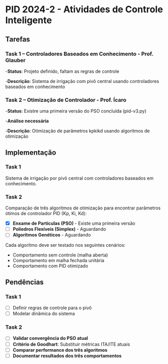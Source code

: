 
# PID 2024-2 - Atividades de Controle Inteligente

## Tarefas

### Task 1 – Controladores Baseados em Conhecimento - Prof. Glauber

-**Status**: Projeto definido, faltam as regras de controle

-**Descrição**: Sistema de irrigação com pivô central usando controladores baseados em conhecimento

### Task 2 – Otimização de Controlador - Prof. Ícaro

-**Status**: Existre uma primeira versão do PSO concluída (pid-v3.py)

-**Análise necessária**

-**Descrição**: Otimização de parâmetros kpkikd usando algoritmos de otimização

## Implementação

### Task 1

Sistema de irrigação por pivô central com controladores baseados em conhecimento.

### Task 2

Comparação de três algoritmos de otimização para encontrar parâmetros ótimos de controlador PID (Kp, Ki, Kd):

- [X] **Enxame de Partículas (PSO)** - Existe uma primeira versão
- [ ] **Poliedros Flexíveis (Simplex)** - Aguardando
- [ ] **Algoritmos Genéticos** - Aguardando

Cada algoritmo deve ser testado nos seguintes cenários:

- Comportamento sem controle (malha aberta)
- Comportamento em malha fechada unitária
- Comportamento com PID otimizado

## Pendências

### Task 1

- [ ] Definir regras de controle para o pivô
- [ ] Modelar dinâmica do sistema

### Task 2

- [ ] **Validar convergência do PSO atual**
- [ ] **Critério de Goodhart**: Substituir métricas ITA/ITE atuais
- [ ] **Comparar performance dos três algoritmos**
- [ ] **Documentar resultados dos três comportamentos**
